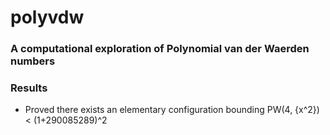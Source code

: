 
# polyvdw

### A computational exploration of Polynomial van der Waerden numbers

### Results
* Proved there exists an elementary configuration bounding PW(4, {x^2}) < (1+290085289)^2

